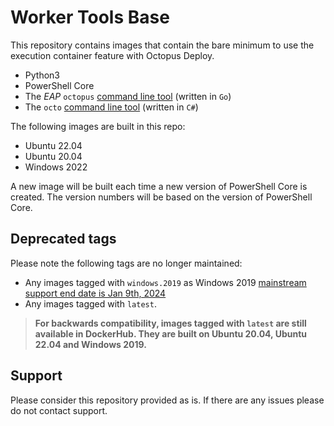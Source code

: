 # Worker Tools Base

This repository contains images that contain the bare minimum to use the execution container feature with Octopus Deploy.

- Python3
- PowerShell Core
- The *EAP* `octopus` [command line tool](https://github.com/OctopusDeploy/cli/blob/main/README.md) (written in `Go`)
- The `octo` [command line tool](https://github.com/OctopusDeploy/OctopusCLI/) (written in `C#`)

The following images are built in this repo:

- Ubuntu 22.04
- Ubuntu 20.04
- Windows 2022

A new image will be built each time a new version of PowerShell Core is created.  The version numbers will be based on the version of PowerShell Core.

## Deprecated tags

Please note the following tags are no longer maintained:
- Any images tagged with `windows.2019` as Windows 2019 [mainstream support end date is Jan 9th, 2024](https://learn.microsoft.com/en-us/lifecycle/products/windows-server-2019)
- Any images tagged with `latest`. 

> **For backwards compatibility, images tagged with `latest` are still available in DockerHub. They are built on Ubuntu 20.04, Ubuntu 22.04 and Windows 2019.**

## Support

Please consider this repository provided as is.  If there are any issues please do not contact support.
